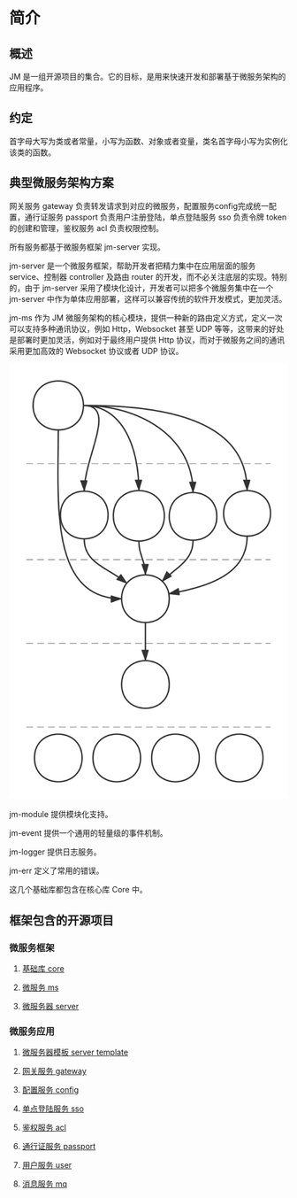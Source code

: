# 简介

## 概述

JM 是一组开源项目的集合。它的目标，是用来快速开发和部署基于微服务架构的应用程序。

## 约定

首字母大写为类或者常量，小写为函数、对象或者变量，类名首字母小写为实例化该类的函数。

## 典型微服务架构方案

网关服务 gateway 负责转发请求到对应的微服务，配置服务config完成统一配置，通行证服务 passport 负责用户注册登陆，单点登陆服务 sso 负责令牌 token 的创建和管理，鉴权服务 acl 负责权限控制。

所有服务都基于微服务框架 jm-server 实现。

jm-server 是一个微服务框架，帮助开发者把精力集中在应用层面的服务 service、控制器 controller 及路由 router 的开发，而不必关注底层的实现。特别的，由于 jm-server 采用了模块化设计，开发者可以把多个微服务集中在一个 jm-server 中作为单体应用部署，这样可以兼容传统的软件开发模式，更加灵活。

jm-ms 作为 JM 微服务架构的核心模块，提供一种新的路由定义方式，定义一次可以支持多种通讯协议，例如 Http，Websocket 甚至 UDP 等等，这带来的好处是部署时更加灵活，例如对于最终用户提供 Http 协议，而对于微服务之间的通讯采用更加高效的 Websocket 协议或者 UDP 协议。

![](../images/plan.svg)

jm-module 提供模块化支持。

jm-event 提供一个通用的轻量级的事件机制。

jm-logger 提供日志服务。

jm-err 定义了常用的错误。

这几个基础库都包含在核心库 Core 中。

## 框架包含的开源项目

### 微服务框架

1. [基础库 core](https://github.com/jm-root/core)

1. [微服务 ms](https://github.com/jm-root/ms)

1. [微服务器 server](https://github.com/jm-root/server)

### 微服务应用

1. [微服务器模板 server template](https://github.com/jm-root/server-template)

1. [网关服务 gateway](https://github.com/jm-root/gateway)

1. [配置服务 config](https://github.com/jm-root/jm-config)

1. [单点登陆服务 sso](https://github.com/jm-root/jm-sso)

1. [鉴权服务 acl](https://github.com/jm-root/acl)

1. [通行证服务 passport](https://github.com/jm-root/passport)

1. [用户服务 user](https://github.com/jm-root/user)

1. [消息服务 mq](https://github.com/jm-root/mq)
